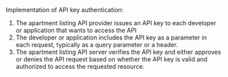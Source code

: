 Implementation of API key authentication:
1. The apartment listing API provider issues an API key to each developer or application that wants
   to access the API
2. The developer or application includes the API key as a parameter in each request, typically as a
   query parameter or a header.
3. The apartment listing API server verifies the API key and either approves or denies the API request 
   based on whether the API key is valid and authorized to access the requested resource.
